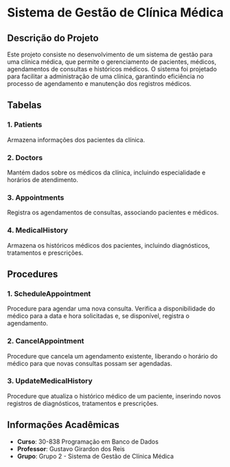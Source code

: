 # Sistema de Gestão de Clínica Médica

## Descrição do Projeto
Este projeto consiste no desenvolvimento de um sistema de gestão para uma clínica médica, que permite o gerenciamento de pacientes, médicos, agendamentos de consultas e históricos médicos. O sistema foi projetado para facilitar a administração de uma clínica, garantindo eficiência no processo de agendamento e manutenção dos registros médicos.

## Tabelas

### 1. **Patients**
Armazena informações dos pacientes da clínica.

### 2. **Doctors**
Mantém dados sobre os médicos da clínica, incluindo especialidade e horários de atendimento.

### 3. **Appointments**
Registra os agendamentos de consultas, associando pacientes e médicos.

### 4. **MedicalHistory**
Armazena os históricos médicos dos pacientes, incluindo diagnósticos, tratamentos e prescrições.

## Procedures

### 1. **ScheduleAppointment**
Procedure para agendar uma nova consulta. Verifica a disponibilidade do médico para a data e hora solicitadas e, se disponível, registra o agendamento.

### 2. **CancelAppointment**
Procedure que cancela um agendamento existente, liberando o horário do médico para que novas consultas possam ser agendadas.

### 3. **UpdateMedicalHistory**
Procedure que atualiza o histórico médico de um paciente, inserindo novos registros de diagnósticos, tratamentos e prescrições.

## Informações Acadêmicas
- **Curso**: 30-838 Programação em Banco de Dados
- **Professor**: Gustavo Girardon dos Reis
- **Grupo**: Grupo 2 - Sistema de Gestão de Clínica Médica